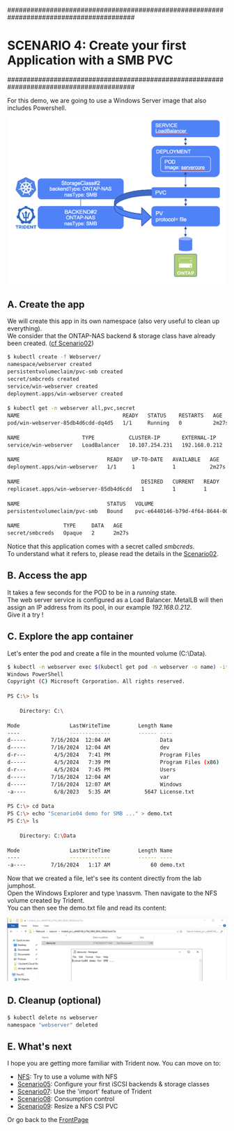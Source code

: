 #########################################################################################
# SCENARIO 4: Create your first Application with a SMB PVC
#########################################################################################  

For this demo, we are going to use a Windows Server image that also includes Powershell.  
<p align="center"><img src="../Images/scenario4_SMB.png" width="512"></p>

## A. Create the app

We will create this app in its own namespace (also very useful to clean up everything).  
We consider that the ONTAP-NAS backend & storage class have already been created. ([cf Scenario02](../../Scenario02))  
```bash
$ kubectl create -f Webserver/
namespace/webserver created
persistentvolumeclaim/pvc-smb created
secret/smbcreds created
service/win-webserver created
deployment.apps/win-webserver created

$ kubectl get -n webserver all,pvc,secret
NAME                                 READY   STATUS    RESTARTS   AGE
pod/win-webserver-85db4d6cdd-dq4d5   1/1     Running   0          2m27s

NAME                    TYPE           CLUSTER-IP       EXTERNAL-IP     PORT(S)        AGE
service/win-webserver   LoadBalancer   10.107.254.231   192.168.0.212   80:30522/TCP   2m27s

NAME                            READY   UP-TO-DATE   AVAILABLE   AGE
deployment.apps/win-webserver   1/1     1            1           2m27s

NAME                                       DESIRED   CURRENT   READY   AGE
replicaset.apps/win-webserver-85db4d6cdd   1         1         1       2m27s

NAME                            STATUS   VOLUME                                     CAPACITY   ACCESS MODES   STORAGECLASS        VOLUMEATTRIBUTESCLASS   AGE
persistentvolumeclaim/pvc-smb   Bound    pvc-e6440146-b79d-4f64-8644-006d22acb72a   1Gi        RWX            storage-class-smb   <unset>                 2m27s

NAME              TYPE     DATA   AGE
secret/smbcreds   Opaque   2      2m27s
```

Notice that this application comes with a secret called _smbcreds_.  
To understand what it refers to, please read the details in the [Scenario02](../../Scenario02).  

## B. Access the app  

It takes a few seconds for the POD to be in a *running* state.  
The web server service is configured as a Load Balancer. MetalLB will then assign an IP address from its pool, in our example _192.168.0.212_.  
Give it a try !  

## C. Explore the app container  

Let's enter the pod and create a file in the mounted volume (C:\Data).  
```bash
$ kubectl -n webserver exec $(kubectl get pod -n webserver -o name) -it -- powershell.exe
Windows PowerShell
Copyright (C) Microsoft Corporation. All rights reserved.

PS C:\> ls

    Directory: C:\

Mode                LastWriteTime         Length Name
----                -------------         ------ ----
d-----        7/16/2024  12:04 AM                Data
d-----        7/16/2024  12:04 AM                dev
d-r---         4/5/2024   7:41 PM                Program Files
d-----         4/5/2024   7:39 PM                Program Files (x86)
d-r---         4/5/2024   7:45 PM                Users
d-----        7/16/2024  12:04 AM                var
d-----        7/16/2024  12:07 AM                Windows
-a----         6/8/2023   5:35 AM           5647 License.txt

PS C:\> cd Data
PS C:\> echo "Scenario04 demo for SMB ..." > demo.txt
PS C:\> ls

    Directory: C:\Data

Mode                LastWriteTime         Length Name
----                -------------         ------ ----
-a----        7/16/2024   1:17 AM             60 demo.txt
```

Now that we created a file, let's see its content directly from the lab jumphost.  
Open the Windows Explorer and type \\nassvm. Then navigate to the NFS volume created by Trident.  
You can then see the demo.txt file and read its content:
<p align="center"><img src="../Images/scenario4_SMB_Mount.png" width="768"></p>  

## D. Cleanup (optional)

```bash
$ kubectl delete ns webserver
namespace "webserver" deleted
```

## E. What's next

I hope you are getting more familiar with Trident now. You can move on to:  
- [NFS](../1_NFS/): Try to use a volume with NFS  
- [Scenario05](../../Scenario05): Configure your first iSCSI backends & storage classes 
- [Scenario07](../../Scenario07): Use the 'import' feature of Trident  
- [Scenario08](../../Scenario08): Consumption control  
- [Scenario09](../../Scenario09): Resize a NFS CSI PVC  

Or go back to the [FrontPage](https://github.com/YvosOnTheHub/LabNetApp)